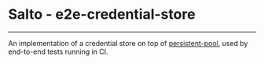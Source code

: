 # Salto - e2e-credential-store

---

An implementation of a credential store on top of [persistent-pool](../persistent-pool/README.md), used by end-to-end tests running in CI.
